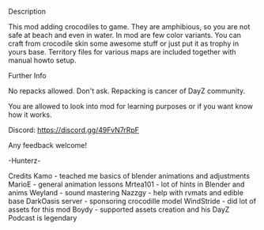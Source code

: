 Description

This mod adding crocodiles to game. They are amphibious, so you are not safe at beach and even in water. In mod are few color variants. You can craft from crocodile skin some awesome stuff or just put it as trophy in yours base.
Territory files for various maps are included together with manual howto setup.


Further Info

No repacks allowed. Don't ask. Repacking is cancer of DayZ community.

You are allowed to look into mod for learning purposes or if you want know how it works.

Discord: https://discord.gg/49FvN7rRpF

Any feedback welcome!

-Hunterz-

Credits
Kamo - teached me basics of blender animations and adjustments
MarioE - general animation lessons
Mrtea101 - lot of hints in Blender and anims
Weyland - sound mastering
Nazzgy - help with rvmats and edible base
DarkOasis server - sponsoring crocodille model
WindStride - did lot of assets for this mod
Boydy - supported assets creation and his DayZ Podcast is legendary